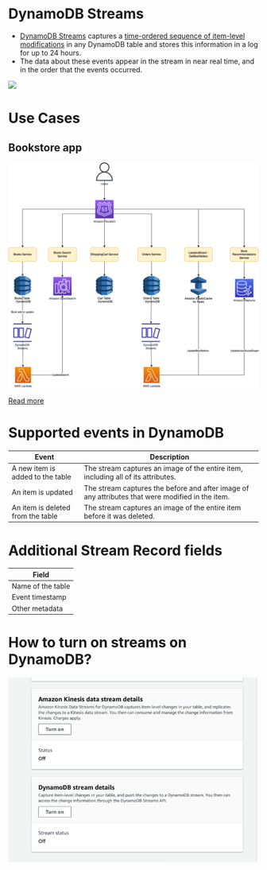 # DynamoDB Streams
- [DynamoDB Streams](https://docs.aws.amazon.com/amazondynamodb/latest/developerguide/HowItWorks.CoreComponents.html#HowItWorks.CoreComponents.Streams) captures a [time-ordered sequence of item-level modifications](../../../3_DatabaseServices/Glossaries/ChangeDataCapture.md) in any DynamoDB table and stores this information in a log for up to 24 hours. 
- The data about these events appear in the stream in near real time, and in the order that the events occurred.

![](https://docs.aws.amazon.com/images/amazondynamodb/latest/developerguide/images/HowItWorksStreams.png)

# Use Cases

## Bookstore app

![](../../../12_HLDDesignProblemsUC/AWS_BookStoreSampleApp/AWS-Bookstore-Demo-App.png)

[Read more](../../../12_HLDDesignProblemsUC/AWS_BookStoreSampleApp/Readme.md)

# Supported events in DynamoDB

| Event                             | Description                                                                                      |
|-----------------------------------|--------------------------------------------------------------------------------------------------|
| A new item is added to the table  | The stream captures an image of the entire item, including all of its attributes.                |
| An item is updated                | The stream captures the before and after image of any attributes that were modified in the item. |
| An item is deleted from the table | The stream captures an image of the entire item before it was deleted.                           |

# Additional Stream Record fields

| Field             |
|-------------------|
| Name of the table |
| Event timestamp   |
| Other metadata    |

# How to turn on streams on DynamoDB?

![img.png](assests/dynamo_strems.png)




